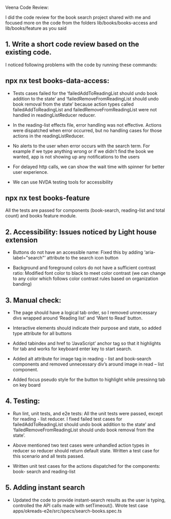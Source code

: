 Veena Code Review:

I did the code review for the book search project shared with me and focused more on the code from the folders lib/books/books-access and lib/books/feature as you said



## 1. Write a short code review based on the existing code.

I noticed following problems with the code by running these commands:

## npx nx test books-data-access: 


- Tests cases failed for the ‘failedAddToReadingList should undo book addition to the state’ and ‘failedRemoveFromReadingList should undo book removal from the state’ because action types called failedAddToReadingList and failedRemoveFromReadingList were not handled in readingListReducer reducer. 

- In the reading-list effects file, error handling was not effective. Actions were dispatched when error occurred, but no handling cases for those actions in the readingListReducer. 

- No alerts to the user when error occurs with the search term. For example if we type anything wrong or if we didn’t find the book we wanted, app is not showing up any notifications to the users

- For delayed http calls, we can show the wait time with spinner for better user experience.

- We can use NVDA testing tools for accessibility



## npx nx test books-feature
All the tests are passed for components (book-search, reading-list and total count) and books feature module.



## 2. Accessibility: Issues noticed by Light house extension

- Buttons do not have an accessible name: Fixed this by adding ‘aria-label="search"’ attribute to the search icon button

- Background and foreground colors do not have a sufficient contrast ratio: Modified font color to black to meet color contrast (we can change to any color which follows color contrast rules based on organization banding)



## 3.	 Manual check:

- The page should have a logical tab order, so I removed unnecessary divs wrapped around ‘Reading list’ and ‘Want to Read’ button.

- Interactive elements should indicate their purpose and state, so added type attribute for all buttons

- Added tabindex and href to ‘JavaScript’ anchor tag so that it highlights for tab and works for keyboard enter key to start search.

- Added alt attribute for image tag in reading - list and book-search components and removed unnecessary div’s around image in read – list component.

- Added focus pseudo style for the button to highlight while pressinng tab on key board



## 4.	Testing:

- Run lint, unit tests, and e2e tests: All the unit tests were passed, except for reading - list reducer. I fixed failed test cases for failedAddToReadingList should undo book addition to the state’ and ‘failedRemoveFromReadingList should undo book removal from the state’. 

- Above mentioned two test cases were unhandled action types in reducer so reducer should return default state. Written a test case for this scenario and all tests passed.

- Written unit test cases for the actions dispatched for the components: book- search and reading-list


## 5. Adding instant search
    
- Updated the code to provide instant-search results as the user is typing, controlled the API calls made with setTimeout(). Wrote test case apps/okreads-e2e/src/specs/search-books.spec.ts
